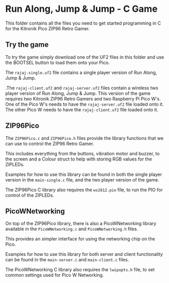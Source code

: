 # Run Along, Jump & Jump - C Game
This folder contains all the files you need to get started programming in C for the Kitronik Pico ZIP96 Retro Gamer.

## Try the game
To try the game simply download one of the UF2 files in this folder and use the BOOTSEL button to load them onto your Pico.

The `rajaj-single.uf2` file contains a single player version of Run Along, Jump & Jump.

.The `rajaj-client.uf2` and `rajaj-server.uf2` files contain a wireless two player version of Run Along, Jump & Jump. This version of the game requires two Kitronik ZIP96 Retro Gamers and two Raspberry Pi Pico W's. One of the Pico W's needs to have the `rajaj-server.uf2` file loaded onto it. The other Pico W needs to have the `rajaj-client.uf2` file loaded onto it.

## ZIP96Pico
The `ZIP96Pico.c` and `ZIP96Pico.h` files provide the library functions that we can use to control the ZIP96 Retro Gamer.

This includes everything from the buttons, vibration motor and buzzer, to the screen and a Colour struct to help with storing RGB values for the ZIPLEDs.

Examples for how to use this library can be found in both the single player version in the `main-single.c` file, and the two player version of the game.

The ZIP96Pico C library also requires the `ws2812.pio` file, to run the PIO for control of the ZIPLEDs.

## PicoWNetworking
On top of the ZIP96Pico library, there is also a PicoWNetworking library available in the `PicoWNetworking.c` and `PicoWNetworking.h` files.

This provides an simpler interface for using the networking chip on the Pico.

Examples for how to use this library for both server and client functionality can be found in the `main-server.c` and `main-client.c` files.

The PicoWNetworking C library also requires the `lwipopts.h` file, to set common settings used for Pico W Networking.
